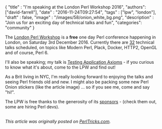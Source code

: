 
  {
    "title"  : "I'm speaking at the London Perl Workshop 2016",
    "authors": ["david-farrell"],
    "date"   : "2016-11-24T09:27:54",
    "tags"   : ["lpw", "london"],
    "draft"  : false,
    "image"  : "/images/58/onion_white_bg.png",
    "description" : "Join us for an exciting day of technical talks and fun",
    "categories": "community"
  }

The [London Perl Workshop](http://act.yapc.eu/lpw2016/) is a **free** one day Perl conference happening in London, on Saturday 3rd December 2016. Currently there are [32](http://act.yapc.eu/lpw2016/talks) technical talks scheduled, on topics like Modern Perl, Plack, Docker, HTTP2, OpenGL and of course, Perl 6.

I'll also be speaking; my talk is [Testing Application Axioms](http://act.yapc.eu/lpw2016/talk/6878) - if you curious to know what it's about, come to the LPW and find out!

As a Brit living in NYC, I'm really looking forward to enjoying the talks and seeing Perl friends old and new. I might also be packing some new Perl Onion stickers (like the article image) ... so if you see me, come and say "hi!".

The LPW is free thanks to the generosity of its [sponsors](http://act.yapc.eu/lpw2016/sponsors.html) - (check them out, some are hiring Perl devs).

\
*This article was originally posted on [PerlTricks.com](http://perltricks.com).*
